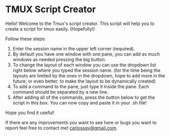 # TMUX Script Creator

Hello! Welcome to the Tmux's script creator.
This script will help you to create a script for tmux easily. (Hopefully!)

Follow these steps:

1. Enter the session name in the upper left corner (required).
2. By default you have one window with one pane, you can add as much windows as needed pressing the big button.
3. To change the layout of each window you can use the dropdown list right below where you typed the session name.
(for the time being the layouts are limited by the ones in the dropdown, hope to add more in the future; or even better, to make the layout to be dynamically created)
4. To add a command to the pane, just type it inside the pane. Each command should be separated by a new line.
5. After adding all of the commands, press the button below to get the script in this box. You can now copy and paste it in your .sh file!

Hope you find it useful!


If there are any improvements you want to see here or bugs you want to report feel free to contact me! carlossgv@gmail.com.
